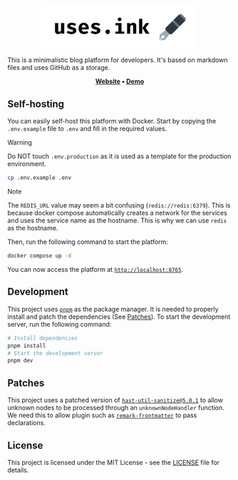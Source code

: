<p align="center">
    <img src="assets/light.png" width="70%"/>
</p>

This is a minimalistic blog platform for developers. It's based on markdown files and uses GitHub as a storage.

<p align="center">
    <b>
        <a href="https://uses.ink">Website</a>
        •
        <a href="https://cestef.uses.ink">Demo</a>
    </b>
</p>

## Self-hosting

You can easily self-host this platform with Docker. Start by copying the `.env.example` file to `.env` and fill in the required values.

> [!WARNING]
> Do NOT touch `.env.production` as it is used as a template for the production environment.

```bash
cp .env.example .env
```

> [!NOTE]
> The `REDIS_URL` value may seem a bit confusing (`redis://redis:6379`). This is because docker compose automatically creates a network for the services and uses the service name as the hostname. This is why we can use `redis` as the hostname.

Then, run the following command to start the platform:

```bash
docker compose up -d
```

You can now access the platform at [`http://localhost:8765`](http://localhost:8765).

## Development

This project uses [`pnpm`](https://pnpm.io) as the package manager. It is needed to properly install and patch the dependencies (See [Patches](#patches)).
To start the development server, run the following command:

```bash
# Install dependencies
pnpm install
# Start the development server
pnpm dev
```

## Patches

This project uses a patched version of [`hast-util-sanitize@5.0.1`](patches/hast-util-sanitize@5.0.1.patch) to allow unknown nodes to be processed through an `unknownNodeHandler` function. We need this to allow plugin such as [`remark-frontmatter`](https://github.com/remarkjs/remark-frontmatter) to pass declarations.

## License

This project is licensed under the MIT License - see the [LICENSE](LICENSE) file for details.


